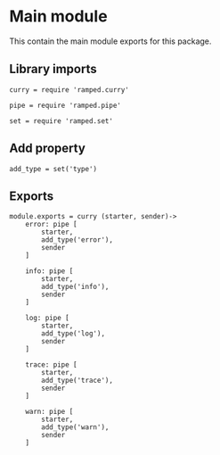 # Main module

This contain the main module exports for this package.


## Library imports

	curry = require 'ramped.curry'

	pipe = require 'ramped.pipe'

	set = require 'ramped.set'


## Add property

	add_type = set('type')


## Exports

	module.exports = curry (starter, sender)->
		error: pipe [
			starter,
			add_type('error'),
			sender
		]

		info: pipe [
			starter,
			add_type('info'),
			sender
		]

		log: pipe [
			starter,
			add_type('log'),
			sender
		]

		trace: pipe [
			starter,
			add_type('trace'),
			sender
		]

		warn: pipe [
			starter,
			add_type('warn'),
			sender
		]
